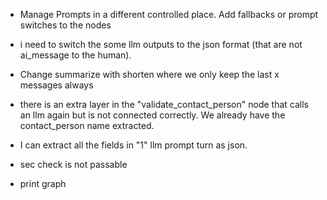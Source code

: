 
- Manage Prompts in a different controlled place. Add fallbacks or prompt switches to the nodes

- i need to switch the some llm outputs to the json format (that are not ai_message to the human).

- Change summarize with shorten where we only keep the last x messages always


- there is an extra layer in the "validate_contact_person" node that calls an llm again but is not connected correctly. We already have the contact_person name extracted.

- I can extract all the fields in "1" llm prompt turn as json.

- sec check is not passable

- print graph